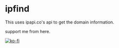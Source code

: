 # ipfind
This uses ipapi.co's api to get the domain information.

support me from here.

[![ko-fi](https://cdn.buymeacoffee.com/buttons/default-orange.png)](https://www.buymeacoffee.com/asimo10)
